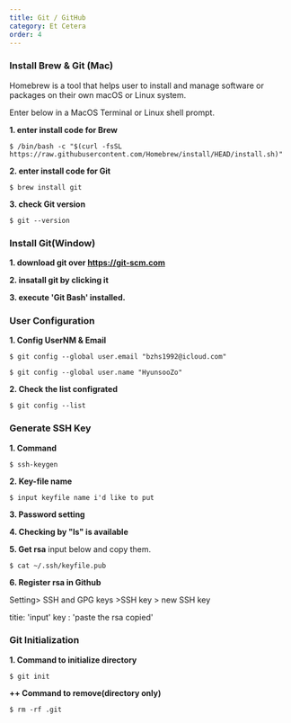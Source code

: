 ```yaml
---
title: Git / GitHub
category: Et Cetera
order: 4
---
```


### Install Brew & Git (Mac) 

Homebrew is a tool that helps user to install and manage software or packages on their own macOS or Linux system.

Enter below in a MacOS Terminal or Linux shell prompt.

**1. enter install code for Brew**
```
$ /bin/bash -c "$(curl -fsSL https://raw.githubusercontent.com/Homebrew/install/HEAD/install.sh)"
```
**2. enter install code for Git**
```
$ brew install git
```
**3. check Git version**
```
$ git --version
```


### Install Git(Window) 

**1. download git over  https://git-scm.com**

**2. insatall git by clicking it**

**3. execute 'Git Bash' installed.**


### User Configuration

**1. Config UserNM & Email**

```
$ git config --global user.email "bzhs1992@icloud.com"
```

```
$ git config --global user.name "HyunsooZo"
```
**2. Check the list configrated**

```
$ git config --list
```


### Generate SSH Key 

**1. Command**
```
$ ssh-keygen 
```
**2. Key-file name**
```
$ input keyfile name i'd like to put
```
**3. Password setting**

**4. Checking by "ls" is available**

**5. Get rsa**
input below and copy them. 
```
$ cat ~/.ssh/keyfile.pub
```
**6. Register rsa in Github**

Setting> SSH and GPG keys >SSH key > new SSH key

titie: 'input'
key : 'paste the rsa copied'


### Git Initialization

**1. Command to initialize directory**
```
$ git init
```
**++ Command to remove(directory only)**
```
$ rm -rf .git
```
